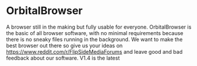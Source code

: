 # OrbitalBrowser
A browser still in the making but fully usable for everyone. OrbitalBrowser is the basic of all browser software, with no minimal requirements because there is no sneaky files running in the background.
We want to make the best browser out there so give us your ideas on https://www.reddit.com/r/FlipSideMediaForums and leave good and bad feedback about our software.
V1.4 is the latest 

